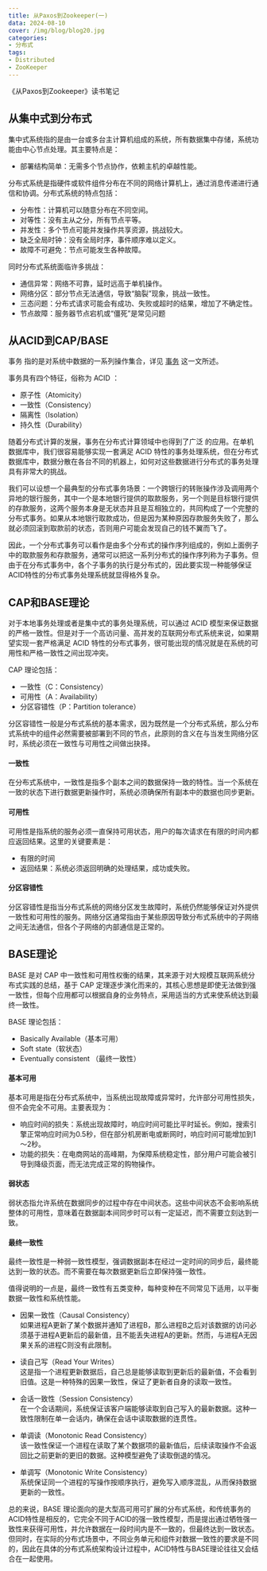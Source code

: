 ```yaml
---
title: 从Paxos到Zookeeper(一)
data: 2024-08-10
cover: /img/blog/blog20.jpg
categories:
- 分布式
tags:
- Distributed 
- ZooKeeper
---
```


《从Paxos到Zookeeper》读书笔记

<!--more-->

## 从集中式到分布式

集中式系统指的是由一台或多台主计算机组成的系统，所有数据集中存储，系统功能由中心节点处理。其主要特点是：

- 部署结构简单：无需多个节点协作，依赖主机的卓越性能。

分布式系统是指硬件或软件组件分布在不同的网络计算机上，通过消息传递进行通信和协调。分布式系统的特点包括：

- 分布性：计算机可以随意分布在不同空间。
- 对等性：没有主从之分，所有节点平等。
- 并发性：多个节点可能并发操作共享资源，挑战较大。
- 缺乏全局时钟：没有全局时序，事件顺序难以定义。
- 故障不可避免：节点可能发生各种故障。

同时分布式系统面临许多挑战：
- 通信异常：网络不可靠，延时远高于单机操作。
- 网络分区：部分节点无法通信，导致“脑裂”现象，挑战一致性。
- 三态问题：分布式请求可能会有成功、失败或超时的结果，增加了不确定性。
- 节点故障：服务器节点宕机或“僵死”是常见问题

## 从ACID到CAP/BASE

事务 指的是对系统中数据的一系列操作集合，详见 [事务](../DDIA/Transactions.md) 这一文所述。

事务具有四个特征，俗称为 ACID ：
- 原子性（Atomicity）
- 一致性（Consistency）
- 隔离性（Isolation）
- 持久性（Durability）

随着分布式计算的发展，事务在分布式计算领域中也得到了广泛
的应用。在单机数据库中，我们很容易能够实现一套满足 ACID 特性的事务处理系统，但在分布式数据库中，数据分散在各台不同的机器上，如何对这些数据进行分布式的事务处理具有非常大的挑战。

我们可以设想一个最典型的分布式事务场景：一个跨银行的转账操作涉及调用两个异地的银行服务，其中一个是本地银行提供的取款服务，另一个则是目标银行提供的存款服务，这两个服务本身是无状态并且是互相独立的，共同构成了一个完整的分布式事务。如果从本地银行取款成功，但是因为某种原因存款服务失败了，那么就必须回滚到取款前的状态，否则用户可能会发现自己的钱不翼而飞了。

因此，一个分布式事务可以看作是由多个分布式的操作序列组成的，例如上面例子中的取款服务和存款服务，通常可以把这一系列分布式的操作序列称为子事务。但由于在分布式事务中，各个子事务的执行是分布式的，因此要实现一种能够保证ACID特性的分布式事务处理系统就显得格外复杂。

## CAP和BASE理论

对于本地事务处理或者是集中式的事务处理系统，可以通过 ACID 模型来保证数据的严格一致性。但是对于一个高访问量、高并发的互联网分布式系统来说，如果期望实现一套严格满足 ACID 特性的分布式事务，很可能出现的情况就是在系统的可用性和严格一致性之间出现冲突。

CAP 理论包括：
- 一致性（C：Consistency）
- 可用性（A：Availability）
- 分区容错性（P：Partition tolerance）

分区容错性一般是分布式系统的基本需求，因为既然是一个分布式系统，那么分布式系统中的组件必然需要被部署到不同的节点，此原则的含义在与当发生网络分区时，系统必须在一致性与可用性之间做出抉择。

#### 一致性
在分布式系统中，一致性是指多个副本之间的数据保持一致的特性。当一个系统在一致的状态下进行数据更新操作时，系统必须确保所有副本中的数据也同步更新。

#### 可用性
可用性是指系统的服务必须一直保持可用状态，用户的每次请求在有限的时间内都应返回结果。这里的关键要素是：
- 有限的时间
- 返回结果：系统必须返回明确的处理结果，成功或失败。

#### 分区容错性
分区容错性是指当分布式系统的网络分区发生故障时，系统仍然能够保证对外提供一致性和可用性的服务。网络分区通常指由于某些原因导致分布式系统中的子网络之间无法通信，但各个子网络的内部通信是正常的。

## BASE理论
BASE 是对 CAP 中一致性和可用性权衡的结果，其来源于对大规模互联网系统分布式实践的总结，基于 CAP 定理逐步演化而来的，其核心思想是即使无法做到强一致性，但每个应用都可以根据自身的业务特点，采用适当的方式来使系统达到最终一致性。

BASE 理论包括：
- Basically Available（基本可用）
- Soft state（软状态）
- Eventually consistent （最终一致性）

#### 基本可用
基本可用是指在分布式系统中，当系统出现故障或异常时，允许部分可用性损失，但不会完全不可用。主要表现为：

- 响应时间的损失：系统出现故障时，响应时间可能比平时延长。例如，搜索引擎正常响应时间为0.5秒，但在部分机房断电或断网时，响应时间可能增加到1～2秒。
- 功能的损失：在电商网站的高峰期，为保障系统稳定性，部分用户可能会被引导到降级页面，而无法完成正常的购物操作。

#### 弱状态
弱状态指允许系统在数据同步的过程中存在中间状态。这些中间状态不会影响系统整体的可用性，意味着在数据副本间同步时可以有一定延迟，而不需要立刻达到一致。

#### 最终一致性
最终一致性是一种弱一致性模型，强调数据副本在经过一定时间的同步后，最终能达到一致的状态。而不需要在每次数据更新后立即保持强一致性。

值得说明的一点是，最终一致性有五类变种，每种变种在不同常见下适用，以平衡数据一致性和系统性能。

- 因果一致性（Causal Consistency）\
如果进程A更新了某个数据并通知了进程B，那么进程B之后对该数据的访问必须基于进程A更新后的最新值，且不能丢失进程A的更新。然而，与进程A无因果关系的进程C则没有此限制。

- 读自己写（Read Your Writes）\
这是指一个进程更新数据后，自己总是能够读取到更新后的最新值，不会看到旧值。这是一种特殊的因果一致性，保证了更新者自身的读取一致性。

- 会话一致性（Session Consistency）\
在一个会话期间，系统保证该客户端能够读取到自己写入的最新数据。这种一致性限制在单一会话内，确保在会话中读取数据的连贯性。

- 单调读（Monotonic Read Consistency）\
该一致性保证一个进程在读取了某个数据项的最新值后，后续读取操作不会返回比之前更新的更旧的数据。这种模型避免了读取倒退的情况。

- 单调写（Monotonic Write Consistency）\
系统保证同一个进程的写操作按顺序执行，避免写入顺序混乱，从而保持数据更新的一致性。

总的来说，BASE 理论面向的是大型高可用可扩展的分布式系统，和传统事务的 ACID特性是相反的，它完全不同于ACID的强一致性模型，而是提出通过牺牲强一致性来获得可用性，并允许数据在一段时间内是不一致的，但最终达到一致状态。但同时，在实际的分布式场景中，不同业务单元和组件对数据一致性的要求是不同的，因此在具体的分布式系统架构设计过程中，ACID特性与BASE理论往往又会结合在一起使用。
